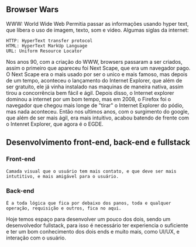 
## Browser Wars

WWW: World Wide Web
Permitia passar as informações usando hyper text, que libera o uso de imagem, texto, som e video.
Algumas siglas da internet: 

	HTTP: HyperText transfer protocol
	HTML: HyperText MarkUp Language 
	URL: Uniform Resource Locator

Nos anos 90, com a criação do WWW, browsers passaram a ser criados, assim o primeiro que apareceu foi Next Scape, que era um navegador pago. O Next Scape era o mais usado por ser o unico e mais famoso, mas depois de um tempo, aconteceu o lançamento do Internet Explorer, que além de ser gratuito, ele já vinha instalado nas maquinas de maneira nativa, assim tirou a concorrência bem fácil e ágil. Depois disso, o Internet explorer dominou a internet por um bom tempo, mas em 2008, o Firefox foi o navegador que chegou mais longe de "tirar" o Internet Explorer do pódio, mas nada aconteceu. Então nos ultimos anos, com o surgimento do google, que além de ser mais ágil, era mais intuitivo, acabou batendo de frente com o Intenret Explorer, que agora é o EGDE.

## Desenvolvimento front-end, back-end e fullstack

### Front-end

	Camada visual que o usuário tem mais contato, e que deve ser mais intutitivo, e mais amigável para o usuário.

### Back-end

	É a toda lógica que fica por debaixo dos panos, toda e qualquer operação, requisição e outros, fica no aqui.


Hoje temos espaço para desenvolver um pouco dos dois, sendo um desenvolvedor fullstack, para isso é necessário ter experiencia o suficiente e ter um bom conhecimento dos dois ends e muito mais, como UI/UX,  e interação com o usuário.

